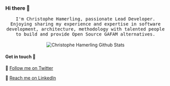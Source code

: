 ### Hi there 👋

<p align="center">
  <samp>
I'm Christophe Hamerling, passionate Lead Developer. Enjoying sharing my experience and expertise in software development, architecture, methodology with talented people to build and provide Open Source GAFAM alternatives.
  </samp>
  <br/>
  <br/>
  <img src="https://github-readme-stats.vercel.app/api?username=chamerling&show_icons=true" alt="Christophe Hamerling Github Stats"></img>
</p>

#### Get in touch :speech_balloon:

🐥 <a href="https://twitter.com/chamerling">Follow me on Twitter</a>

📘 <a href="https://">Reach me on LinkedIn</a>
